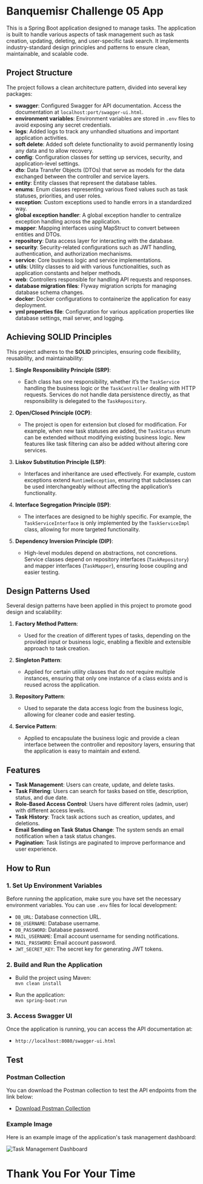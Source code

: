 
# Banquemisr Challenge 05 App

This is a Spring Boot application designed to manage tasks. The application is built to handle various aspects of task management such as task creation, updating, deleting, and user-specific task search. It implements industry-standard design principles and patterns to ensure clean, maintainable, and scalable code.

## Project Structure

The project follows a clean architecture pattern, divided into several key packages:

- **swagger**: Configured Swagger for API documentation. Access the documentation at `localhost:port/swagger-ui.html`.
- **environment variables**: Environment variables are stored in `.env` files to avoid exposing any secret credentials.
- **logs**: Added logs to track any unhandled situations and important application activities.
- **soft delete**: Added soft delete functionality to avoid permanently losing any data and to allow recovery.
- **config**: Configuration classes for setting up services, security, and application-level settings.
- **dto**: Data Transfer Objects (DTOs) that serve as models for the data exchanged between the controller and service layers.
- **entity**: Entity classes that represent the database tables.
- **enums**: Enum classes representing various fixed values such as task statuses, priorities, and user roles.
- **exception**: Custom exceptions used to handle errors in a standardized way.
- **global exception handler**: A global exception handler to centralize exception handling across the application.
- **mapper**: Mapping interfaces using MapStruct to convert between entities and DTOs.
- **repository**: Data access layer for interacting with the database.
- **security**: Security-related configurations such as JWT handling, authentication, and authorization mechanisms.
- **service**: Core business logic and service implementations.
- **utils**: Utility classes to aid with various functionalities, such as application constants and helper methods.
- **web**: Controllers responsible for handling API requests and responses.
- **database migration files**: Flyway migration scripts for managing database schema changes.
- **docker**: Docker configurations to containerize the application for easy deployment.
- **yml properties file**: Configuration for various application properties like database settings, mail server, and logging.

## Achieving SOLID Principles

This project adheres to the **SOLID** principles, ensuring code flexibility, reusability, and maintainability:

1. **Single Responsibility Principle (SRP)**:
    - Each class has one responsibility, whether it’s the `TaskService` handling the business logic or the `TaskController` dealing with HTTP requests. Services do not handle data persistence directly, as that responsibility is delegated to the `TaskRepository`.

2. **Open/Closed Principle (OCP)**:
    - The project is open for extension but closed for modification. For example, when new task statuses are added, the `TaskStatus` enum can be extended without modifying existing business logic. New features like task filtering can also be added without altering core services.

3. **Liskov Substitution Principle (LSP)**:
    - Interfaces and inheritance are used effectively. For example, custom exceptions extend `RuntimeException`, ensuring that subclasses can be used interchangeably without affecting the application’s functionality.

4. **Interface Segregation Principle (ISP)**:
    - The interfaces are designed to be highly specific. For example, the `TaskServiceInterface` is only implemented by the `TaskServiceImpl` class, allowing for more targeted functionality.

5. **Dependency Inversion Principle (DIP)**:
    - High-level modules depend on abstractions, not concretions. Service classes depend on repository interfaces (`TaskRepository`) and mapper interfaces (`TaskMapper`), ensuring loose coupling and easier testing.

## Design Patterns Used

Several design patterns have been applied in this project to promote good design and scalability:

1. **Factory Method Pattern**:
    - Used for the creation of different types of tasks, depending on the provided input or business logic, enabling a flexible and extensible approach to task creation.

2. **Singleton Pattern**:
    - Applied for certain utility classes that do not require multiple instances, ensuring that only one instance of a class exists and is reused across the application.

3. **Repository Pattern**:
    - Used to separate the data access logic from the business logic, allowing for cleaner code and easier testing.

4. **Service Pattern**:
    - Applied to encapsulate the business logic and provide a clean interface between the controller and repository layers, ensuring that the application is easy to maintain and extend.

## Features

- **Task Management**: Users can create, update, and delete tasks.
- **Task Filtering**: Users can search for tasks based on title, description, status, and due date.
- **Role-Based Access Control**: Users have different roles (admin, user) with different access levels.
- **Task History**: Track task actions such as creation, updates, and deletions.
- **Email Sending on Task Status Change**: The system sends an email notification when a task status changes.
- **Pagination**: Task listings are paginated to improve performance and user experience.

## How to Run

### 1. Set Up Environment Variables

Before running the application, make sure you have set the necessary environment variables. You can use `.env` files for local development:

- `DB_URL`: Database connection URL.
- `DB_USERNAME`: Database username.
- `DB_PASSWORD`: Database password.
- `MAIL_USERNAME`: Email account username for sending notifications.
- `MAIL_PASSWORD`: Email account password.
- `JWT_SECRET_KEY`: The secret key for generating JWT tokens.

### 2. Build and Run the Application

- Build the project using Maven:  
  `mvn clean install`

- Run the application:  
  `mvn spring-boot:run`

### 3. Access Swagger UI

Once the application is running, you can access the API documentation at:
- `http://localhost:8080/swagger-ui.html`

## Test

### Postman Collection

You can download the Postman collection to test the API endpoints from the link below:

- [Download Postman Collection](https://drive.google.com/file/d/1il3tS9m3LHOy3FGdMBKwXEhtPYYDygU5/view?usp=sharing)

### Example Image

Here is an example image of the application's task management dashboard:

![Task Management Dashboard](https://drive.google.com/file/d/1lZQYEoefrghPca5XD-qXYChdyJDGTFUW/view?usp=sharing)

# **Thank You For Your Time**

